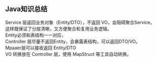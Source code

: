 Java知识总结
---
Service 层返回业务对象（Entity/DTO），不返回 VO，会阻碍聚合Service。  
这样既保证了分层清晰，又方便聚合和复用业务逻辑。  
Entity必须和表结构一一对应，  
Controller 层尽量不返回Entity，会暴露表结构，可以返回DTO/VO。  
Mpaaer层可以接收返回 Entity/DTO  
VO 转换放在 Controller 层，使用 MapStruct 等工具自动转换。 
